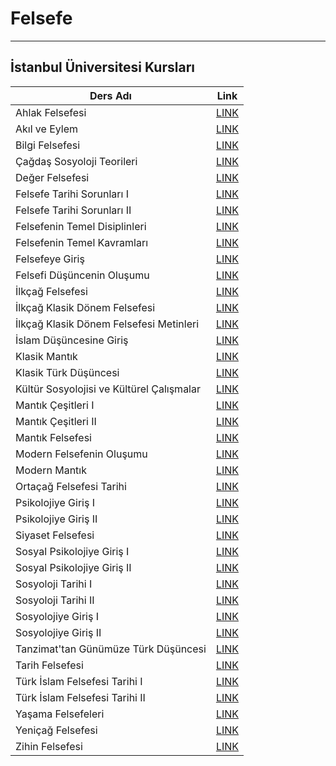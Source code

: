 # Felsefe

---

## İstanbul Üniversitesi Kursları
| Ders Adı                                  | Link                                                                                                                        |
| ----------------------------------------- | --------------------------------------------------------------------------------------------------------------------------- |
| Ahlak Felsefesi                           | [LINK](https://cdn-acikogretim.istanbul.edu.tr/auzefcontent/20_21_Guz/ahlak_felsefesi/index.html)                           |
| Akıl ve Eylem                             | [LINK](https://cdn-acikogretim.istanbul.edu.tr/auzefcontent/18_19_bahar/akil_ve_eylem/index.html)                           |
| Bilgi Felsefesi                           | [LINK](https://cdn-acikogretim.istanbul.edu.tr/auzefcontent/20_21_bahar/bilgi_felsefesi/index.html)                         |
| Çağdaş Sosyoloji Teorileri                | [LINK](https://cdn-acikogretim.istanbul.edu.tr/auzefcontent/20_21_Bahar/cagdas_sosyoloji_teorileri/index.html)              |
| Değer Felsefesi                           | [LINK](https://cdn-acikogretim.istanbul.edu.tr/auzefcontent/20_21_guz/deger_felsefesi/index.html)                           |
| Felsefe Tarihi Sorunları I                | [LINK](https://cdn-acikogretim.istanbul.edu.tr/auzefcontent/20_21_Guz/felsefe_tarihi_sorunlari_1/index.html)                |
| Felsefe Tarihi Sorunları II               | [LINK](https://cdn-acikogretim.istanbul.edu.tr/auzefcontent/20_21_Bahar/felsefe_tarihi_sorunlari_2/index.html)              |
| Felsefenin Temel Disiplinleri             | [LINK](https://cdn-acikogretim.istanbul.edu.tr/auzefcontent/20_21_Guz/felsefenin_temel_disiplinleri/index.html)             |
| Felsefenin Temel Kavramları               | [LINK](https://cdn-acikogretim.istanbul.edu.tr/auzefcontent/20_21_Guz/felsefenin_temel_kavramlari/index.html)               |
| Felsefeye Giriş                           | [LINK](https://cdn-acikogretim.istanbul.edu.tr/auzefcontent/20_21_guz/felsefeye_giris/index.html)                           |
| Felsefi Düşüncenin Oluşumu                | [LINK](https://cdn-acikogretim.istanbul.edu.tr/auzefcontent/20_21_bahar/felsefi_dusuncenin_olusumu/index.html)              |
| İlkçağ Felsefesi                          | [LINK](https://cdn-acikogretim.istanbul.edu.tr/auzefcontent/20_21_Guz/ilkcag_felsefesi/index.html)                          |
| İlkçağ Klasik Dönem Felsefesi             | [LINK](https://cdn-acikogretim.istanbul.edu.tr/auzefcontent/20_21_bahar/ilkcag_klasik_donem_felsefesi/index.html)           |
| İlkçağ Klasik Dönem Felsefesi Metinleri   | [LINK](https://cdn-acikogretim.istanbul.edu.tr/auzefcontent/20_21_bahar/ilkcag_klasik_donem_felsefesi_metinleri/index.html) |
| İslam Düşüncesine Giriş                   | [LINK](https://cdn-acikogretim.istanbul.edu.tr/auzefcontent/20_21_Guz/islam_dusuncesine_giris/index.html)                   |
| Klasik Mantık                             | [LINK](https://cdn-acikogretim.istanbul.edu.tr/auzefcontent/20_21_Guz/klasik_mantik/index.html)                             |
| Klasik Türk Düşüncesi                     | [LINK](https://cdn-acikogretim.istanbul.edu.tr/auzefcontent/18_19_bahar/klasik_turk_dusuncesi/index.html)                   |
| Kültür Sosyolojisi ve Kültürel Çalışmalar | [LINK](https://cdn-acikogretim.istanbul.edu.tr/auzefcontent/19_20_Guz/kultur_sosyolojisi_ve_kulturel_calismalar/index.html) |
| Mantık Çeşitleri I                        | [LINK](https://cdn-acikogretim.istanbul.edu.tr/auzefcontent/20_21_Guz/mantik_cesitleri_1/index.html)                        |
| Mantık Çeşitleri II                       | [LINK](https://cdn-acikogretim.istanbul.edu.tr/auzefcontent/20_21_Bahar/mantik_cesitleri_2/index.html)                      |
| Mantık Felsefesi                          | [LINK](https://cdn-acikogretim.istanbul.edu.tr/auzefcontent/20_21_Bahar/mantik_felsefesi/index.html)                        |
| Modern Felsefenin Oluşumu                 | [LINK](https://cdn-acikogretim.istanbul.edu.tr/auzefcontent/20_21_Guz/modern_felsefenin_olusumu/index.html)                 |
| Modern Mantık                             | [LINK](https://cdn-acikogretim.istanbul.edu.tr/auzefcontent/19_20_Guz/modern_mantik/index.html)                             |
| Ortaçağ Felsefesi Tarihi                  | [LINK](https://cdn-acikogretim.istanbul.edu.tr/auzefcontent/20_21_BAHAR/ortacag_felsefesi_tarihi/index.html)                |
| Psikolojiye Giriş I                       | [LINK](https://cdn-acikogretim.istanbul.edu.tr/auzefcontent/20_21_Guz/psikolojiye_giris_1/index.html)                       |
| Psikolojiye Giriş II                      | [LINK](https://cdn-acikogretim.istanbul.edu.tr/auzefcontent/20_21_Bahar/psikolojiye_giris_2/index.html)                     |
| Siyaset Felsefesi                         | [LINK](https://cdn-acikogretim.istanbul.edu.tr/auzefcontent/20_21_Guz/siyaset_felsefesi/index.html)                         |
| Sosyal Psikolojiye Giriş I                | [LINK](https://cdn-acikogretim.istanbul.edu.tr/auzefcontent/20_21_Guz/sosyal_psikolojiye_giris_1/index.html)                |
| Sosyal Psikolojiye Giriş II               | [LINK](https://cdn-acikogretim.istanbul.edu.tr/auzefcontent/18_19_bahar/sosyal_psikolojiye_giris_2/index.html)              |
| Sosyoloji Tarihi I                        | [LINK](https://cdn-acikogretim.istanbul.edu.tr/auzefcontent/20_21_Guz/sosyoloji_tarihi_1/index.html)                        |
| Sosyoloji Tarihi II                       | [LINK](https://cdn-acikogretim.istanbul.edu.tr/auzefcontent/20_21_Bahar/sosyoloji_tarihi_2/index.html)                      |
| Sosyolojiye Giriş I                       | [LINK](https://cdn-acikogretim.istanbul.edu.tr/auzefcontent/20_21_Guz/sosyolojiye_giris_1/index.html)                       |
| Sosyolojiye Giriş II                      | [LINK](https://cdn-acikogretim.istanbul.edu.tr/auzefcontent/19_20_Bahar/sosyolojiye_giris_2/index.html)                     |
| Tanzimat'tan Günümüze Türk Düşüncesi      | [LINK](https://cdn-acikogretim.istanbul.edu.tr/auzefcontent/ders/tanzimattan_gunumuze_turk_dusuncesi/index.html)            |
| Tarih Felsefesi                           | [LINK](https://cdn-acikogretim.istanbul.edu.tr/auzefcontent/20_21_Guz/tarih_felsefesi/index.html)                           |
| Türk İslam Felsefesi Tarihi I             | [LINK](https://cdn-acikogretim.istanbul.edu.tr/auzefcontent/20_21_Guz/turk_islam_felsefesi_tarihi_1/index.html)             |
| Türk İslam Felsefesi Tarihi II            | [LINK](https://cdn-acikogretim.istanbul.edu.tr/auzefcontent/20_21_Bahar/turk_islam_felsefesi_tarihi_2/index.html)           |
| Yaşama Felsefeleri                        | [LINK](https://cdn-acikogretim.istanbul.edu.tr/auzefcontent/20_21_Bahar/yasama_felsefeleri/index.html)                      |
| Yeniçağ Felsefesi                         | [LINK](https://cdn-acikogretim.istanbul.edu.tr/auzefcontent/20_21_Bahar/yenicag_felsefesi/index.html)                       |
| Zihin Felsefesi                           | [LINK](https://cdn-acikogretim.istanbul.edu.tr/auzefcontent/20_21_Bahar/zihin_felsefesi/index.html)                         |
